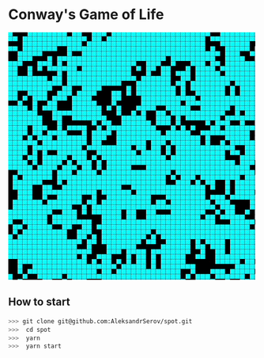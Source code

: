 # Conway's Game of Life
![Alt Text](./demo.gif)
## How to start

```bash
>>> git clone git@github.com:AleksandrSerov/spot.git
>>>  cd spot
>>>  yarn
>>>  yarn start
```